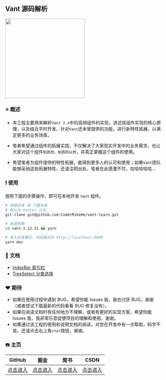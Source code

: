 ## Vant 源码解析

<img src="https://img01.yzcdn.cn/vant/logo.png" width="256px" height="256px" />

### ⭐️ 概述

- 本工程主要用来解析`Vant 2.x`中的高频组件的实现，讲述其组件实现的核心原理，以及结合平时开发，针对`Vant`还未曾提供的功能，进行新特性拓展，以满足更多的业务场景。

- 笔者希望通过组件的拓展实践，不仅解决了大家现实开发中的业务需求，也让大家对这个组件`知其然，知其所以然`，并真正掌握这个组件的使用。

- 希望笔者为组件提供的特性拓展，能得到更多人的认可和使用；如果`Vant`团队能够采纳这些拓展特性，还请注明出处，笔者在此感激不尽，哈哈哈哈哈...

### ❗️ 使用

按照下面的步骤操作，即可在本地开发 `Vant` 组件。

```bash
# 克隆仓库 或 下载仓库
# 默认为 master 分支，
git clone git@github.com:CoderMikeHe/vant-learn.git

# 安装依赖
cd vant-2.12.31 && yarn

# 进入开发模式，浏览器访问 http://localhost:8080
yarn dev
```

### 📖 文档

- [IndexBar 索引栏](./docs/index-bar/index-bar.md)
- [TreeSelect 分类选择](./docs/tree-select/tree-select.md)

### ♥️ 期待

- 如果在使用过程中遇到 BUG，希望你能 Issues 我，我也讨厌 BUG，谢谢（或者尝试下载最新的代码看看 BUG 修复没有）。
- 如果在阅读文档时有任何地方不理解，或者有更好的实现方案，希望你能 Issues 我，我非常乐意促使项目的理解和使用，谢谢。
- 如果通过该工程的使用和说明文档的阅读，对您在开发中有一点帮助，码字不易，还请点击右上角`star`按钮，谢谢。


### ☎️ 主页

|                   GitHub                   |                            掘金                             |                        简书                        |                     CSDN                     | 
:---------------------------------------------------------: | :------------------------------------------------: | :------------------------------------------: | ---------------------------------------------------- |
| [点击进入](https://github.com/CoderMikeHe) | [点击进入](https://juejin.im/user/59128ee21b69e6006868d639) | [点击进入](https://www.jianshu.com/u/126498da7523) | [点击进入](https://blog.csdn.net/u011581932) | 


